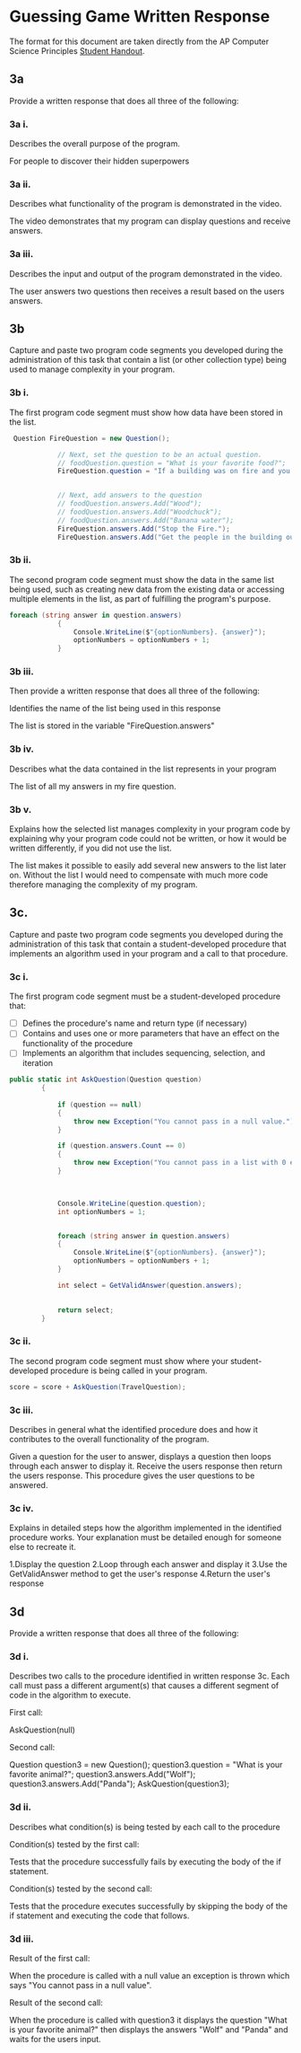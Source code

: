 # Guessing Game Written Response

The format for this document are taken directly from the AP Computer Science
Principles [Student Handout](../support/ap-csp-student-task-directions.pdf).

## 3a

Provide a written response that does all three of the following:

### 3a i.

Describes the overall purpose of the program.

For people to discover their hidden superpowers 

### 3a ii.

Describes what functionality of the program is demonstrated in the video.

The video demonstrates that my program can display questions and receive answers.

### 3a iii.

Describes the input and output of the program demonstrated in the video.

The user answers two questions then receives a result based on the users answers.

## 3b

Capture and paste two program code segments you developed during the
administration of this task that contain a list (or other collection type) being
used to manage complexity in your program.

### 3b i.

The first program code segment must show how data have been stored in the list.

```csharp
 Question FireQuestion = new Question();

            // Next, set the question to be an actual question.
            // foodQuestion.question = "What is your favorite food?";
            FireQuestion.question = "If a building was on fire and you had to save people in the building from burning, how would you do it?";


            // Next, add answers to the question
            // foodQuestion.answers.Add("Wood");
            // foodQuestion.answers.Add("Woodchuck");
            // foodQuestion.answers.Add("Banana water");
            FireQuestion.answers.Add("Stop the Fire.");
            FireQuestion.answers.Add("Get the people in the building out of the fire.");

```

### 3b ii.

The second program code segment must show the data in the same list being used,
such as creating new data from the existing data or accessing multiple elements
in the list, as part of fulfilling the program's purpose.

```csharp
foreach (string answer in question.answers)
            {
                Console.WriteLine($"{optionNumbers}. {answer}");
                optionNumbers = optionNumbers + 1;
            }
```

### 3b iii.

Then provide a written response that does all three of the following:

Identifies the name of the list being used in this response

The list is stored in the variable "FireQuestion.answers"

### 3b iv.

Describes what the data contained in the list represents in your program

The list of all my answers in my fire question.

### 3b v.

Explains how the selected list manages complexity in your program code by
explaining why your program code could not be written, or how it would be
written differently, if you did not use the list.

The list makes it possible to easily add several new answers to the list later on. Without the list I would need to compensate with much more code therefore managing the complexity of my program.

## 3c.

Capture and paste two program code segments you developed during the
administration of this task that contain a student-developed procedure that
implements an algorithm used in your program and a call to that procedure.

### 3c i.

The first program code segment must be a student-developed procedure that:

- [ ] Defines the procedure's name and return type (if necessary)
- [ ] Contains and uses one or more parameters that have an effect on the functionality of the procedure
- [ ] Implements an algorithm that includes sequencing, selection, and iteration

```csharp
public static int AskQuestion(Question question)
        {
            
            if (question == null)
            {
                throw new Exception("You cannot pass in a null value.");
            }

            if (question.answers.Count == 0)
            {
                throw new Exception("You cannot pass in a list with 0 elements.");
            }


           
            Console.WriteLine(question.question);
            int optionNumbers = 1;


            foreach (string answer in question.answers)
            {
                Console.WriteLine($"{optionNumbers}. {answer}");
                optionNumbers = optionNumbers + 1;
            }

            int select = GetValidAnswer(question.answers);

            
            return select;
        }
```

### 3c ii.

The second program code segment must show where your student-developed procedure is being called in your program.

```csharp
score = score + AskQuestion(TravelQuestion);
```

### 3c iii.

Describes in general what the identified procedure does and how it contributes to the overall functionality of the program.

 Given a question for the user to answer, displays a question then loops through each answer to display it. Receive the users response then return the users response. This procedure gives the user questions to be answered.

### 3c iv.

Explains in detailed steps how the algorithm implemented in the identified procedure works. Your explanation must be detailed enough for someone else to recreate it.

1.Display the question
2.Loop through each answer and display it
3.Use the GetValidAnswer method to get the user's response
4.Return the user's response

## 3d

Provide a written response that does all three of the following:

### 3d i.

Describes two calls to the procedure identified in written response 3c. Each call must pass a different argument(s) that causes a different segment of code in the algorithm to execute.

First call:

AskQuestion(null)

Second call:

Question question3 = new Question();
question3.question = "What is your favorite animal?";
question3.answers.Add("Wolf");
question3.answers.Add("Panda");
AskQuestion(question3);

### 3d ii.

Describes what condition(s) is being tested by each call to the procedure

Condition(s) tested by the first call:
 
Tests that the procedure successfully fails by executing the body of the if statement.

Condition(s) tested by the second call:

Tests that the procedure executes successfully by skipping the body of the if statement and executing the code that follows.

### 3d iii.

Result of the first call:

When the procedure is called with a null value an exception is thrown which says "You cannot pass in a null value".

Result of the second call:

When the procedure is called with question3 it displays the question "What is your favorite animal?" then displays the answers "Wolf" and "Panda" and waits for the users input.
